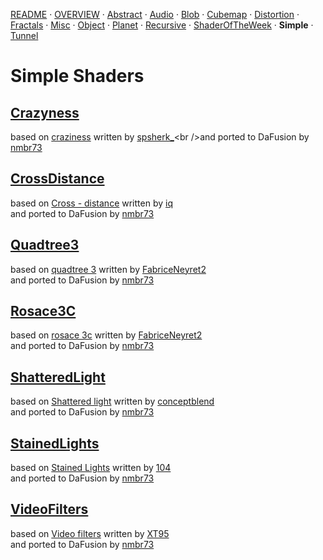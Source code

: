 
  <!--                                                             -->
  <!--           THIS IS AN AUTOMATICALLY GENERATED FILE           -->
  <!--                                                             -->
  <!--                  D O   N O T   E D I T ! ! !                -->
  <!--                                                             -->
  <!--  ALL CHANGES WILL BE OVERWRITTEN WITHOUT ANY FURTHER NOTICE -->
  <!--                                                             -->


[README](../README.md) · [OVERVIEW](../OVERVIEW.md) · [Abstract](../Abstract/README.md) · [Audio](../Audio/README.md) · [Blob](../Blob/README.md) · [Cubemap](../Cubemap/README.md) · [Distortion](../Distortion/README.md) · [Fractals](../Fractals/README.md) · [Misc](../Misc/README.md) · [Object](../Object/README.md) · [Planet](../Planet/README.md) · [Recursive](../Recursive/README.md) · [ShaderOfTheWeek](../ShaderOfTheWeek/README.md) · **Simple** · [Tunnel](../Tunnel/README.md)

# Simple Shaders

## **[Crazyness](Crazyness.md)**
based on [craziness](https://www.shadertoy.com/view/wdjSRc) written by [spsherk_](https://www.shadertoy.com/user/spsherk_)<br />and ported to DaFusion by [nmbr73](../../Site/Profiles/nmbr73.md)

## **[CrossDistance](CrossDistance.md)**
based on [Cross - distance](https://www.shadertoy.com/view/XtGfzw) written by [iq](https://www.shadertoy.com/user/iq)<br />and ported to DaFusion by [nmbr73](../../Site/Profiles/nmbr73.md)

## **[Quadtree3](Quadtree3.md)**
based on [quadtree 3](https://www.shadertoy.com/view/lljSDy) written by [FabriceNeyret2](https://www.shadertoy.com/user/FabriceNeyret2)<br />and ported to DaFusion by [nmbr73](../../Site/Profiles/nmbr73.md)

## **[Rosace3C](Rosace3C.md)**
based on [rosace 3c](https://www.shadertoy.com/view/Ms3SzB) written by [FabriceNeyret2](https://www.shadertoy.com/user/FabriceNeyret2)<br />and ported to DaFusion by [nmbr73](../../Site/Profiles/nmbr73.md)

## **[ShatteredLight](ShatteredLight.md)**
based on [Shattered light](https://www.shadertoy.com/view/stjSRV) written by [conceptblend](https://www.shadertoy.com/user/conceptblend)<br />and ported to DaFusion by [nmbr73](../../Site/Profiles/nmbr73.md)

## **[StainedLights](StainedLights.md)**
based on [Stained Lights](https://www.shadertoy.com/view/WlsSzM) written by [104](https://www.shadertoy.com/user/104)<br />and ported to DaFusion by [nmbr73](../../Site/Profiles/nmbr73.md)

## **[VideoFilters](VideoFilters.md)**
based on [Video filters](https://www.shadertoy.com/view/XsX3z8) written by [XT95](https://www.shadertoy.com/user/XT95)<br />and ported to DaFusion by [nmbr73](../../Site/Profiles/nmbr73.md)

